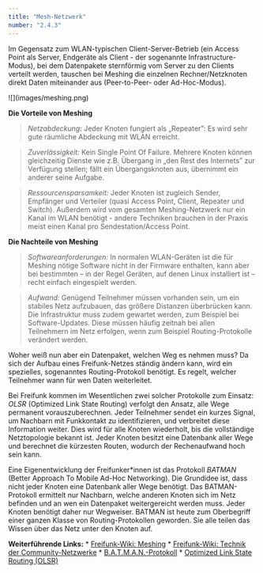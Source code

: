 ```yaml
---
title: "Mesh-Netzwerk"
number: "2.4.3"
---
```


Im Gegensatz zum WLAN-typischen Client-Server-Betrieb (ein Access Point als Server, Endgeräte als Client - der sogenannte Infrastructure-Modus), bei dem Datenpakete sternförmig vom Server zu den Clients verteilt werden, tauschen bei Meshing die einzelnen Rechner/Netzknoten direkt Daten miteinander aus (Peer-to-Peer- oder Ad-Hoc-Modus).

<div enlarge-on-click class = "full-width" markdown="1">
![](images/meshing.png)
</div>

**Die Vorteile von Meshing**
> *Netzabdeckung:* Jeder Knoten fungiert als „Repeater”: Es wird sehr gute räumliche Abdeckung mit WLAN erreicht.

> *Zuverlässigkeit:* Kein Single Point Of Failure. Mehrere Knoten können gleichzeitig Dienste wie z.B. Übergang in „den Rest des Internets” zur Verfügung stellen; fällt ein Übergangsknoten aus, übernimmt ein anderer seine Aufgabe.

> *Ressourcensparsamkeit:* Jeder Knoten ist zugleich Sender, Empfänger und Verteiler (quasi Access Point, Client, Repeater und Switch). Außerdem wird vom gesamten Meshing-Netzwerk nur ein Kanal im WLAN benötigt - andere Techniken brauchen in der Praxis meist einen Kanal pro Sendestation/Access Point.

**Die Nachteile von Meshing**
> *Softwareanforderungen:* In normalen WLAN-Geräten ist die für Meshing nötige Software nicht in der Firmware enthalten, kann aber bei bestimmten – in der Regel Geräten, auf denen Linux installiert ist – recht einfach eingespielt werden.

> *Aufwand:* Genügend Teilnehmer müssen vorhanden sein, um ein stabiles Netz aufzubauen, das größere Distanzen überbrücken kann. Die Infrastruktur muss zudem gewartet werden, zum Beispiel bei Software-Updates. Diese müssen häufig zeitnah bei allen Teilnehmern im Netz erfolgen, wenn zum Beispiel Routing-Protokolle verändert werden.

Woher weiß nun aber ein Datenpaket, welchen Weg es nehmen muss? Da sich der Aufbau eines Freifunk-Netzes ständig ändern kann, wird ein spezielles, sogenanntes Routing-Protokoll benötigt. Es regelt, welcher Teilnehmer wann für wen Daten weiterleitet.

Bei Freifunk kommen im Wesentlichen zwei solcher Protokolle zum Einsatz: *OLSR* (Optimized Link State Routing) verfolgt den Ansatz, alle Wege permanent vorauszuberechnen. Jeder Teilnehmer sendet ein kurzes Signal, um Nachbarn mit Funkkontakt zu identifizieren, und verbreitet diese Information weiter. Dies wird für alle Knoten wiederholt, bis die vollständige Netztopologie bekannt ist. Jeder Knoten besitzt eine Datenbank aller Wege und berechnet die kürzesten Routen, wodurch der Rechenaufwand hoch sein kann.

Eine Eigenentwicklung der Freifunker\*innen ist das Protokoll *BATMAN* (Better Approach To Mobile Ad-Hoc Networking). Die Grundidee ist, dass nicht jeder Knoten eine Datenbank aller Wege benötigt. Das BATMAN-Protokoll ermittelt nur Nachbarn, welche anderen Knoten sich im Netz befinden und an wen ein Datenpaket weitergereicht werden muss. Jeder Knoten benötigt daher nur Wegweiser. BATMAN ist heute zum Oberbegriff einer ganzen Klasse von Routing-Protokollen geworden. Sie alle teilen das Wissen über das Netz unter den Knoten auf.

**Weiterführende Links:**
     * [Freifunk-Wiki: Meshing](https://wiki.freifunk.net/Meshing)
     * [Freifunk-Wiki: Technik der Community-Netzwerke](https://freifunk.net/worum-geht-es/technik-der-community-netzwerke/)
     * [B.A.T.M.A.N.-Protokoll](https://de.wikipedia.org/wiki/B.A.T.M.A.N.)
     * [Optimized Link State Routing (OLSR)](https://de.wikipedia.org/wiki/Optimized_Link_State_Routing)